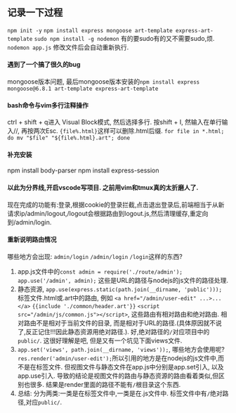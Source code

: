 ## 记录一下过程
`npm init -y`
`npm install express mongoose art-template express-art-template`
`sudo npm install -g nodemon` 有的要sudo有的又不需要sudo,烦.
`nodemon app.js` 修改文件后会自动重新执行.

#### 遇到了一个搞了很久的bug
mongoose版本问题, 最后mongoose版本安装的`npm install express mongoose@6.8.1 art-template express-art-template`

#### bash命令与vim多行注释操作
ctrl + shift + q进入 Visual Block模式, 然后选择多行. 按shift + I, 然输入在单行输入//, 再按两次Esc.
`{file%.html}`这样可以删除.html后缀. `for file in *.html; do mv "$file" "${file%.html}.art"; done`

#### 补充安装
npm install body-parser
npm install express-session

#### 以此为分界线,开启vscode写项目. 之前用vim和tmux真的太折磨人了.
现在完成的功能有:登录,根据cookie的登录拦截,点击退出登录后,前端相当于从新请求ip/admin/logout,/logout会根据路由到logout.js,然后清理缓存,重定向到/admin/login.

#### 重新说明路由情况
哪些地方会出现: `admin/login` `/admin/login` `/login`这样的东西?
1. app.js文件中的`const admin = require('./route/admin');` `app.use('/admin', admin);` 这些是URL的路径与nodejs的js文件的路径处理.
2. 静态资源, `app.use(express.static(path.join(__dirname, 'public')));` 标签文件.html或.art中的路由, 例如 `<a href="/admin/user-edit" ...>...</a>` `{{include './common/header.art'}}`  `<script src="/admin/js/common.js"></script>`, 这些路由有相对路由和绝对路由. 相对路由不是相对于当前文件的目录, 而是相对于URL的路径.(具体原因就不说了,反正记住!!!因此静态资源用绝对路径.). 好,绝对路径的`/`对应项目中的`public/`. 这很好理解是吧, 但是又有一个坑见下面views文件.
3. `app.set('views', path.join(__dirname, 'views'));`, 哪些地方会使用呢? `res.render('admin/user-edit');`所以引用的地方是在nodejs的js文件中,而不是在标签文件. 但视图文件与静态文件在app.js中分别是app.set引入, 以及app.use引入. 导致的结论是视图文件的路由与静态资源的路由看着类似,但区别也很多. 结果是render里面的路径不能有`/`根目录这个东西.
4. 总结: 分为两类:一类是在标签文件中,一类是在.js文件中. 标签文件中有`/`绝对路径,对应`public/`.

